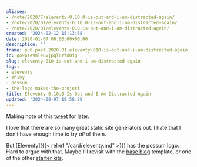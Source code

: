 ```yaml
---
aliases:
- /note/2020/7/eleventy-0.10.0-is-out-and-i-am-distracted-again/
- /note/2020/01/eleventy-0.10.0-is-out-and-i-am-distracted-again/
- /note/2020/01/eleventy-010-is-out-and-i-am-distracted-again/
created: '2024-02-12 15:13:58'
date: 2020-01-07 00:00:00+00:00
description: ''
fname: pub.post.2020.01.eleventy-010-is-out-and-i-am-distracted-again
id: qo9pte9mle0vjpgl6zfd0ig
slug: eleventy-010-is-out-and-i-am-distracted-again
tags:
- eleventy
- shiny
- possum
- the-logo-makes-the-project
title: Eleventy 0.10.0 Is Out and I Am Distracted Again
updated: '2024-08-07 18:58:28'
---
```


Making note of this [tweet](https://twitter.com/eleven_ty/status/1214681563507699713) for later.

I love that there are so many great static site generators out. I hate that I don’t have enough time to try *all* of them.

But [Eleventy]({{< relref "/card/eleventy.md" >}}) has the possum logo. Hard to argue with that. Maybe I’ll revisit with the [base blog](https://github.com/11ty/eleventy-base-blog) template, or one of the other [starter kits](https://www.11ty.dev/docs/starter/).